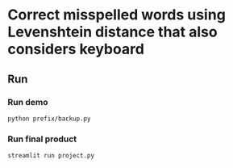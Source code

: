 # Correct misspelled words using Levenshtein distance that also considers keyboard

## Run

### Run demo

`python prefix/backup.py`

### Run final product

`streamlit run project.py`
